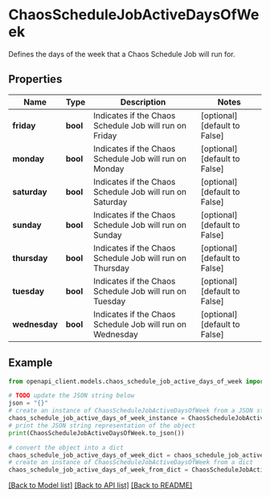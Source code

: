 # ChaosScheduleJobActiveDaysOfWeek

Defines the days of the week that a Chaos Schedule Job will run for.

## Properties

Name | Type | Description | Notes
------------ | ------------- | ------------- | -------------
**friday** | **bool** | Indicates if the Chaos Schedule Job will run on Friday | [optional] [default to False]
**monday** | **bool** | Indicates if the Chaos Schedule Job will run on Monday | [optional] [default to False]
**saturday** | **bool** | Indicates if the Chaos Schedule Job will run on Saturday | [optional] [default to False]
**sunday** | **bool** | Indicates if the Chaos Schedule Job will run on Sunday | [optional] [default to False]
**thursday** | **bool** | Indicates if the Chaos Schedule Job will run on Thursday | [optional] [default to False]
**tuesday** | **bool** | Indicates if the Chaos Schedule Job will run on Tuesday | [optional] [default to False]
**wednesday** | **bool** | Indicates if the Chaos Schedule Job will run on Wednesday | [optional] [default to False]

## Example

```python
from openapi_client.models.chaos_schedule_job_active_days_of_week import ChaosScheduleJobActiveDaysOfWeek

# TODO update the JSON string below
json = "{}"
# create an instance of ChaosScheduleJobActiveDaysOfWeek from a JSON string
chaos_schedule_job_active_days_of_week_instance = ChaosScheduleJobActiveDaysOfWeek.from_json(json)
# print the JSON string representation of the object
print(ChaosScheduleJobActiveDaysOfWeek.to_json())

# convert the object into a dict
chaos_schedule_job_active_days_of_week_dict = chaos_schedule_job_active_days_of_week_instance.to_dict()
# create an instance of ChaosScheduleJobActiveDaysOfWeek from a dict
chaos_schedule_job_active_days_of_week_from_dict = ChaosScheduleJobActiveDaysOfWeek.from_dict(chaos_schedule_job_active_days_of_week_dict)
```
[[Back to Model list]](../README.md#documentation-for-models) [[Back to API list]](../README.md#documentation-for-api-endpoints) [[Back to README]](../README.md)


